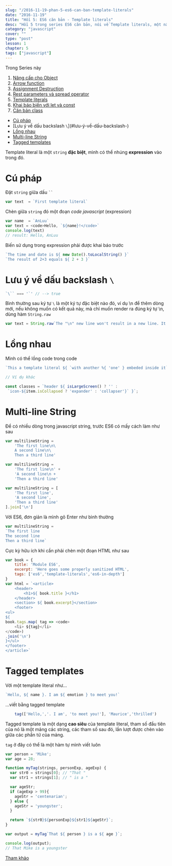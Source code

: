 ```yaml
---
slug: "/2016-11-19-phan-5-es6-can-ban-template-literals"
date: "2016-11-19"
title: "Hồi 5: ES6 căn bản - Template literals"
desc: "Hồi 5 trong series ES6 căn bản, nói về Template literals, một nâng cấp lớn cho string"
category: "javascript"
cover: ""
type: "post"
lesson: 1
chapter: 5
tags: ["javascript"]
---
```


Trong Series này

1. [Nâng cấp cho Object](/2016-11-15-chuong-1-es6-can-ban)
2. [Arrow function](/2016-11-16-chuong-2-es6-can-ban-arrow-function/)
3. [Assignment Destruction](/2016-11-17-phan-3-es6-can-ban-assignment-destructuring)
4. [Rest parameters và spread operator](/2016-11-18-phan-4-es6-can-ban-rest-parameters-va-spread-operator)
5. [Template literals](/2016-11-19-phan-5-es6-can-ban-template-literals)
6. [Khai báo biến với let và const](/2016-11-20-phan-6-es6-can-ban-khai-bao-let-const)
7. [Căn bản class](/2016-11-21-phan-7-es6-can-ban-classes)

<!-- TOC -->

- [Cú pháp](#cú-pháp)
- [Lưu ý về dấu backslash `\`](#lưu-ý-về-dấu-backslash-\)
- [Lồng nhau](#lồng-nhau)
- [Multi-line String](#multi-line-string)
- [Tagged templates](#tagged-templates)

<!-- /TOC -->

Template literal là một `string` **đặc biệt**, mình có thể nhúng **expression** vào trong đó.

# Cú pháp

Đặt `string` giữa dấu <code>``</code>

```js
var text  = `First template literal`
```

Chèn giữa `string` đó một đoạn *code javascript* (expression)

```js
var name  = `AnLuu`
var text = <code>Hello, `${name}!</code>`
console.log(text)
// result: Hello, AnLuu
```


Biến sử dụng trong expression phải được khai báo trước

```js
`The time and date is ${ new Date().toLocalString() }`
`The result of 2+3 equals ${ 2 + 3 }`
```

# Lưu ý về dấu backslash `\`

```js
`\`` === '`' // --> true
```

Bình thường sau ký tự `\` là một ký tự đặc biệt nào đó, ví dụ \n để thêm dòng mới, nếu không muốn có kết quả này, mà chỉ muốn render ra đúng ký tự \n, dùng hàm `String.raw`

```js
var text = String.raw`The "\n" new line won't result in a new line. It'll be escapted`
```

# Lồng nhau

Mình có thể lồng code trong code

```js
`This a template literal ${ `with another %{ 'one' } embeded inside it`}`

// Ví dụ khác

const classes = `header ${ isLargeScreen() ? '' :
 `icon-${item.isCollapsed ? 'expander' : 'collapser'}` }`;
```

# Multi-line String

Để có nhiều dòng trong javascript string, trước ES6 có mấy cách làm như sau

```js
var multilineString =
    'The first line\n\
    A second line\n\
    Then a third line'

var multilineString =
    'The first line\n' +
    'A second line\n +
    'Then a third line'

var multilineString = [
    'The first line',
    'A second line',
    'Then a third line'
].join['\n']
```

Với ES6, đơn giản là mình gõ Enter như bình thường

```js
var multilineString =
`The first line
The second line
Then a third line`
```

Cực kỳ hữu ích khi cần phải chèn một đoạn HTML như sau

```js
var book = {
    title: 'Module ES6',
    excerpt: 'Here goes some properly sanitized HTML',
    tags: ['es6','template-literals','es6-in-depth']
}
var html = `<article>
    <header>
        <h1>${ book.title }</h1>
    </header>
    <section> ${ book.excerpt}</section>
    <footer>
<ul>
${
book.tags.map( tag => <code>
    <li> ${tag}</li>
</code>)
.join('\n')
}</ul>
</footer>
</article>`
```

# Tagged templates

Với một template literal như... 

```js
`Hello, ${ name }. I am ${ emotion } to meet you!`
```
...viết bằng tagged template

```js
    tag(['Hello,','. I am', 'to meet you!'], 'Maurice','thrilled')
```

Tagged template là một dạng **cao siêu** của template literal, tham số đầu tiên của nó là một mảng các string, các tham số sau đó, lần lượt được chèn vào giữa các phần tử của mảng.

`tag` ở đây có thể là một hàm tự mình viết luôn

```js
var person = 'Mike';
var age = 28;

function myTag(strings, personExp, ageExp) {
  var str0 = strings[0]; // "That "
  var str1 = strings[1]; // " is a "

  var ageStr;
  if (ageExp > 99){
    ageStr = 'centenarian';
  } else {
    ageStr = 'youngster';
  }

  return `${str0}${personExp}${str1}${ageStr}`;
}

var output = myTag`That ${ person } is a ${ age }`;

console.log(output);
// That Mike is a youngster
```

[Tham khảo](https://developer.mozilla.org/en-US/docs/Web/JavaScript/Reference/Template_literals)